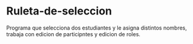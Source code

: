 # Ruleta-de-seleccion
Programa que selecciona dos estudiantes y le asigna distintos nombres, trabaja con edicion de participntes y edicion de roles.
